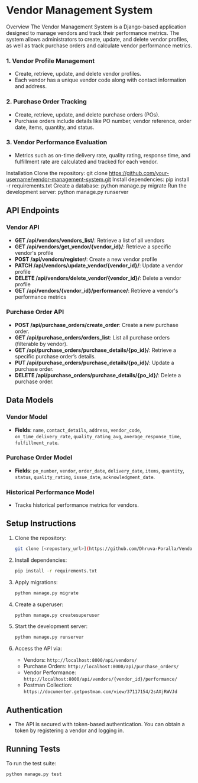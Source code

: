 # Vendor Management System

Overview
The Vendor Management System is a Django-based application designed to manage vendors and track their performance metrics. The system allows administrators to create, update, and delete vendor profiles, as well as track purchase orders and calculate vendor performance metrics.

### 1. Vendor Profile Management
- Create, retrieve, update, and delete vendor profiles.
- Each vendor has a unique vendor code along with contact information and address.

### 2. Purchase Order Tracking
- Create, retrieve, update, and delete purchase orders (POs).
- Purchase orders include details like PO number, vendor reference, order date, items, quantity, and status.

### 3. Vendor Performance Evaluation
- Metrics such as on-time delivery rate, quality rating, response time, and fulfillment rate are calculated and tracked for each vendor.


Installation
Clone the repository: git clone https://github.com/your-username/vendor-management-system.git
Install dependencies: pip install -r requirements.txt
Create a database: python manage.py migrate
Run the development server: python manage.py runserver

## API Endpoints

### Vendor API
- **GET /api/vendors/vendors_list/**: Retrieve a list of all vendors
- **GET /api/vendors/get_vendor/{vendor_id}/**: Retrieve a specific vendor's profile
- **POST /api/vendors/register/**: Create a new vendor profile
- **PATCH /api/vendors/update_vendor/{vendor_id}/**: Update a vendor profile
- **DELETE /api/vendors/delete_vendor/{vendor_id}/**: Delete a vendor profile
- **GET /api/vendors/{vendor_id}/performance/**: Retrieve a vendor's performance metrics

### Purchase Order API
- **POST /api/purchase_orders/create_order**: Create a new purchase order.
- **GET /api/purchase_orders/orders_list**: List all purchase orders (filterable by vendor).
- **GET /api/purchase_orders/purchase_details/{po_id}/**: Retrieve a specific purchase order’s details.
- **PUT /api/purchase_orders/purchase_details/{po_id}/**: Update a purchase order.
- **DELETE /api/purchase_orders/purchase_details/{po_id}/**: Delete a purchase order.


## Data Models

### Vendor Model
- **Fields**: `name`, `contact_details`, `address`, `vendor_code`, `on_time_delivery_rate`, `quality_rating_avg`, `average_response_time`, `fulfillment_rate`.

### Purchase Order Model
- **Fields**: `po_number`, `vendor`, `order_date`, `delivery_date`, `items`, `quantity`, `status`, `quality_rating`, `issue_date`, `acknowledgment_date`.

### Historical Performance Model
- Tracks historical performance metrics for vendors.

## Setup Instructions

1. Clone the repository:
    ```bash
    git clone [<repostory_url>](https://github.com/Dhruva-Poralla/Vendor_Mangement/tree/main/vendor_management)
    ```

2. Install dependencies:
    ```bash
    pip install -r requirements.txt
    ```

3. Apply migrations:
    ```bash
    python manage.py migrate
    ```

4. Create a superuser:
    ```bash
    python manage.py createsuperuser
    ```

5. Start the development server:
    ```bash
    python manage.py runserver
    ```

6. Access the API via:
    - Vendors: `http://localhost:8000/api/vendors/`
    - Purchase Orders: `http://localhost:8000/api/purchase_orders/`
    - Vendor Performance: `http://localhost:8000/api/vendors/{vendor_id}/performance/`
    - Postman Collection: `https://documenter.getpostman.com/view/37117154/2sAXjRWVJd`


## Authentication
- The API is secured with token-based authentication. You can obtain a token by registering a vendor and logging in.

## Running Tests
To run the test suite:
```bash
python manage.py test